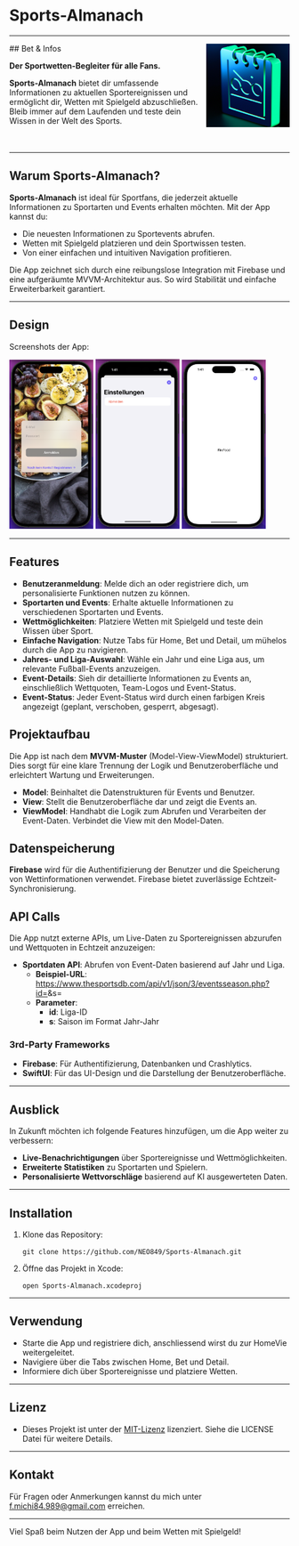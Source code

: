 # Sports-Almanach 
---
<img src="https://github.com/NEO849/Sports-Almanach/blob/main/sportalmanachklein.png?raw=true" alt="Sport Almanach Klein" align="right" width="150"/>
## Bet & Infos

**Der Sportwetten-Begleiter für alle Fans.**

**Sports-Almanach** bietet dir umfassende Informationen zu aktuellen Sportereignissen und ermöglicht dir, Wetten mit Spielgeld abzuschließen. Bleib immer auf dem Laufenden und teste dein Wissen in der Welt des Sports.
<br>
<br>
<br>

---

## Warum Sports-Almanach?

**Sports-Almanach** ist ideal für Sportfans, die jederzeit aktuelle Informationen zu Sportarten und Events erhalten möchten. Mit der App kannst du:
- Die neuesten Informationen zu Sportevents abrufen.
- Wetten mit Spielgeld platzieren und dein Sportwissen testen.
- Von einer einfachen und intuitiven Navigation profitieren.

Die App zeichnet sich durch eine reibungslose Integration mit Firebase und eine aufgeräumte MVVM-Architektur aus. So wird Stabilität und einfache Erweiterbarkeit garantiert.

---

## Design

Screenshots der App:

<div>
  <img src="https://github.com/NEO849/Sports-Almanach/blob/main/beispielscreenshot1.png?raw=true" alt="Screenshot 1" width="30%" />
  <img src="https://github.com/NEO849/Sports-Almanach/blob/main/beispielscreenshot2.png?raw=true" alt="Screenshot 2" width="30%" />
  <img src="https://github.com/NEO849/Sports-Almanach/blob/main/beispielscreenshot3.png?raw=true" alt="Screenshot 3" width="30%" />
</div>

---

## Features

- **Benutzeranmeldung**: Melde dich an oder registriere dich, um personalisierte Funktionen nutzen zu können.
- **Sportarten und Events**: Erhalte aktuelle Informationen zu verschiedenen Sportarten und Events.
- **Wettmöglichkeiten**: Platziere Wetten mit Spielgeld und teste dein Wissen über Sport.
- **Einfache Navigation**: Nutze Tabs für Home, Bet und Detail, um mühelos durch die App zu navigieren.
- **Jahres- und Liga-Auswahl**: Wähle ein Jahr und eine Liga aus, um relevante Fußball-Events anzuzeigen.
- **Event-Details**: Sieh dir detaillierte Informationen zu Events an, einschließlich Wettquoten, Team-Logos und Event-Status.
- **Event-Status**: Jeder Event-Status wird durch einen farbigen Kreis angezeigt (geplant, verschoben, gesperrt, abgesagt).

## Projektaufbau

Die App ist nach dem **MVVM-Muster** (Model-View-ViewModel) strukturiert.
Dies sorgt für eine klare Trennung der Logik und Benutzeroberfläche und erleichtert Wartung und Erweiterungen. 

- **Model**: Beinhaltet die Datenstrukturen für Events und Benutzer.
- **View**: Stellt die Benutzeroberfläche dar und zeigt die Events an.
- **ViewModel**: Handhabt die Logik zum Abrufen und Verarbeiten der Event-Daten. Verbindet die View mit den Model-Daten.

## Datenspeicherung

**Firebase** wird für die Authentifizierung der Benutzer und die Speicherung von Wettinformationen verwendet. Firebase bietet zuverlässige Echtzeit-Synchronisierung.

## API Calls

Die App nutzt externe APIs, um Live-Daten zu Sportereignissen abzurufen und Wettquoten in Echtzeit anzuzeigen:

- **Sportdaten API**: Abrufen von Event-Daten basierend auf Jahr und Liga.
   - **Beispiel-URL**: https://www.thesportsdb.com/api/v1/json/3/eventsseason.php?id=<LeagueID>&s=<Season>
   - **Parameter**:
      - **id**: Liga-ID
      - **s**: Saison im Format Jahr-Jahr

### 3rd-Party Frameworks

- **Firebase**: Für Authentifizierung, Datenbanken und Crashlytics.
- **SwiftUI**: Für das UI-Design und die Darstellung der Benutzeroberfläche.

---

## Ausblick

In Zukunft möchten ich folgende Features hinzufügen, um die App weiter zu verbessern:

- **Live-Benachrichtigungen** über Sportereignisse und Wettmöglichkeiten.
- **Erweiterte Statistiken** zu Sportarten und Spielern.
- **Personalisierte Wettvorschläge** basierend auf KI ausgewerteten Daten.

---

## Installation

1. Klone das Repository:
   ```
   git clone https://github.com/NEO849/Sports-Almanach.git
   ```
2. Öffne das Projekt in Xcode:
   ```
   open Sports-Almanach.xcodeproj
   ```

---

## Verwendung

- Starte die App und registriere dich, anschliessend wirst du zur HomeVie weitergeleitet.
- Navigiere über die Tabs zwischen Home, Bet und Detail.
- Informiere dich über Sportereignisse und platziere Wetten.   

---

## Lizenz

- Dieses Projekt ist unter der [MIT-Lizenz](https://github.com/NEO849/Sports-Almanach/tree/main#) lizenziert. Siehe die LICENSE Datei für weitere Details.     

---

## Kontakt

Für Fragen oder Anmerkungen kannst du mich unter f.michi84.989@gmail.com erreichen.

---

Viel Spaß beim Nutzen der App und beim Wetten mit Spielgeld!
